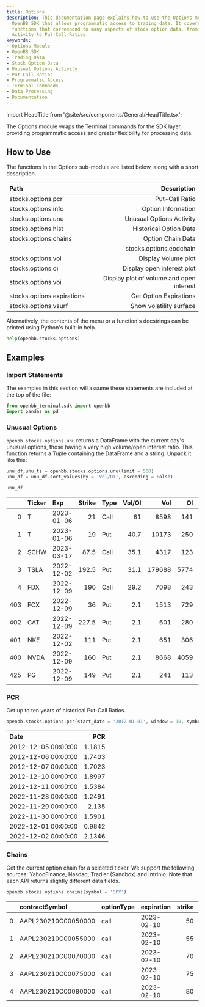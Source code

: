 ```yaml
---
title: Options
description: This documentation page explains how to use the Options module in the
  OpenBB SDK that allows programmatic access to trading data. It covers a range of
  functions that correspond to many aspects of stock option data, from Unusual Options
  Activity to Put-Call Ratios.
keywords:
- Options Module
- OpenBB SDK
- Trading Data
- Stock Option Data
- Unusual Options Activity
- Put-Call Ratios
- Programmatic Access
- Terminal Commands
- Data Processing
- Documentation
---
```


import HeadTitle from '@site/src/components/General/HeadTitle.tsx';

<HeadTitle title="Options - Stocks - Intros - Usage | OpenBB SDK Docs" />

The Options module wraps the Terminal commands for the SDK layer, providing programmatic access and greater flexibility for processing data.

## How to Use

The functions in the Options sub-module are listed below, along with a short description.

|Path |Description |
|:----|-----------:|
|stocks.options.pcr| Put-Call Ratio |
|stocks.options.info| Option Information |
|stocks.options.unu| Unusual Options Activity|
|stocks.options.hist|Historical Option Data|
|stocks.options.chains | Option Chain Data|
||stocks.options.eodchain | Get End of Day Option Chain Data|
|stocks.options.vol| Display Volume plot|
|stocks.options.oi| Display open interest plot|
|stocks.options.voi| Display plot of volume and open interest|
|stocks.options.expirations| Get Option Expirations|
|stocks.options.vsurf|Show volatility surface|

Alternatively, the contents of the menu or a function's docstrings can be printed using Python's built-in help.

```python
help(openbb.stocks.options)
```

## Examples

### Import Statements

The examples in this section will assume these statements are included at the top of the file:

```python
from openbb_terminal.sdk import openbb
import pandas as pd
```

### Unusual Options

`openbb.stocks.options.unu` returns a DataFrame with the current day's unusual options, those having a very high volume/open interest ratio. This function returns a Tuple containing the DataFrame and a string. Unpack it like this:

```python
unu_df,unu_ts = openbb.stocks.options.unu(limit = 500)
unu_df = unu_df.sort_values(by = 'Vol/OI', ascending = False)

unu_df
```

|    | Ticker   | Exp        |   Strike | Type   |   Vol/OI |    Vol |   OI |   Bid |   Ask |
|---:|:---------|:-----------|---------:|:-------|---------:|-------:|-----:|------:|------:|
|  0 | T        | 2023-01-06 |     21   | Call   |     61   |   8598 |  141 |  0.03 |  0.04 |
|  1 | T        | 2023-01-06 |     19   | Put    |     40.7 |  10173 |  250 |  0.39 |  0.42 |
|  2 | SCHW     | 2023-03-17 |     87.5 | Call   |     35.1 |   4317 |  123 |  3.2  |  3.35 |
|  3 | TSLA     | 2022-12-02 |    192.5 | Put    |     31.1 | 179688 | 5774 |  0.01 |  0.02 |
|  4 | FDX      | 2022-12-09 |    190   | Call   |     29.2 |   7098 |  243 |  0.67 |  0.69 |
| 403 | FCX      | 2022-12-09 |     36   | Put    |      2.1 |  1513 |  729 |  0.04 |  0.06 |
| 402 | CAT      | 2022-12-09 |    227.5 | Put    |      2.1 |   601 |  280 |  0.94 |  1.14 |
| 401 | NKE      | 2022-12-02 |    111   | Put    |      2.1 |   651 |  306 |  0    |  0.01 |
| 400 | NVDA     | 2022-12-09 |    160   | Put    |      2.1 |  8668 | 4059 |  1.06 |  1.08 |
| 425 | PG       | 2022-12-09 |    149   | Put    |      2.1 |   241 |  113 |  0.64 |  0.69 |

### PCR

Get up to ten years of historical Put-Call Ratios.

```python
openbb.stocks.options.pcr(start_date = '2012-01-01', window = 10, symbol = 'SPY')
```

| Date                |    PCR |
|:--------------------|-------:|
| 2012-12-05 00:00:00 | 1.1815 |
| 2012-12-06 00:00:00 | 1.7403 |
| 2012-12-07 00:00:00 | 1.7023 |
| 2012-12-10 00:00:00 | 1.8997 |
| 2012-12-11 00:00:00 | 1.5384 |
| 2022-11-28 00:00:00 | 1.2491 |
| 2022-11-29 00:00:00 | 2.135  |
| 2022-11-30 00:00:00 | 1.5901 |
| 2022-12-01 00:00:00 | 0.9842 |
| 2022-12-02 00:00:00 | 2.1346 |

### Chains

Get the current option chain for a selected ticker.  We support the following sources: YahooFinance, Nasdaq,
Tradier (Sandbox) and Intrinio.  Note that each API returns slightly different data fields.

```python
openbb.stocks.options.chains(symbol = 'SPY')
```

|    | contractSymbol      | optionType   | expiration   |   strike |   lastPrice |    bid |    ask |   openInterest |   volume |   impliedVolatility |
|---:|:--------------------|:-------------|:-------------|---------:|------------:|-------:|-------:|---------------:|---------:|--------------------:|
|  0 | AAPL230210C00050000 | call         | 2023-02-10   |       50 |      101.95 | 101.15 | 102.8  |            153 |       44 |             4.73438 |
|  1 | AAPL230210C00055000 | call         | 2023-02-10   |       55 |       96.6  |  96.15 |  97.85 |             81 |        3 |             4.53125 |
|  2 | AAPL230210C00070000 | call         | 2023-02-10   |       70 |       76.39 |  81.1  |  82.95 |              0 |        1 |             3.63281 |
|  3 | AAPL230210C00075000 | call         | 2023-02-10   |       75 |       79.45 |  76.1  |  78.05 |              2 |        1 |             3.50781 |
|  4 | AAPL230210C00080000 | call         | 2023-02-10   |       80 |       72.55 |  71.1  |  73.05 |              2 |        2 |             3.21094 |
